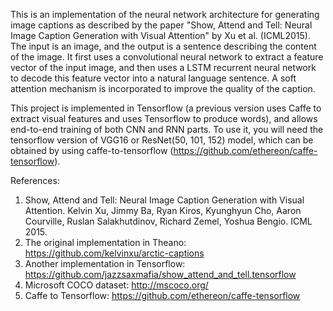 This is an implementation of the neural network architecture for generating image captions as described by the paper "Show, Attend and Tell: Neural Image Caption Generation with Visual Attention" by Xu et al. (ICML2015). The input is an image, and the output is a sentence describing the content of the image. It first uses a convolutional neural network to extract a feature vector of the input image, and then uses a LSTM recurrent neural network to decode this feature vector into a natural language sentence. A soft attention mechanism is incorporated to improve the quality of the caption. 

This project is implemented in Tensorflow (a previous version uses Caffe to extract visual features and uses Tensorflow to produce words), and allows end-to-end training of both CNN and RNN parts. To use it, you will need the tensorflow version of VGG16 or ResNet(50, 101, 152) model, which can be obtained by using caffe-to-tensorflow (https://github.com/ethereon/caffe-tensorflow). 

References:
1. Show, Attend and Tell: Neural Image Caption Generation with Visual Attention. Kelvin Xu, Jimmy Ba, Ryan Kiros, Kyunghyun Cho, Aaron Courville, Ruslan Salakhutdinov, Richard Zemel, Yoshua Bengio. ICML 2015.
2. The original implementation in Theano: https://github.com/kelvinxu/arctic-captions
3. Another implementation in Tensorflow: https://github.com/jazzsaxmafia/show_attend_and_tell.tensorflow
4. Microsoft COCO dataset: http://mscoco.org/
5. Caffe to Tensorflow: https://github.com/ethereon/caffe-tensorflow

